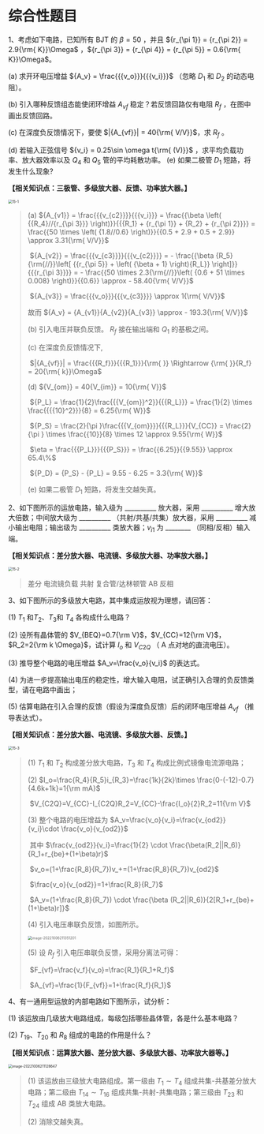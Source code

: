 # 综合性题目

1、考虑如下电路，已知所有 BJT 的 $\beta  = 50$ ，并且 ${r_{\pi 1}} = {r_{\pi 2}} = 2.9{\rm{ K}}\Omega$ ，${r_{\pi 3}} = {r_{\pi 4}} = {r_{\pi 5}} = 0.6{\rm{ K}}\Omega$。

(a) 求开环电压增益 ${A_v} = \frac{{{v_o}}}{{{v_i}}}$ （忽略 $D_1$ 和 $D_2$ 的动态电阻）。

(b) 引入哪种反馈组态能使闭环增益 ${A_{vf}}$ 稳定？若反馈回路仅有电阻 ${R_f}$ ，在图中画出反馈回路。

(c) 在深度负反馈情况下，要使 $|{A_{vf}}| = 40{\rm{ V/V}}$，求 ${R_f}$ 。

(d) 若输入正弦信号 ${v_i} = 0.25\sin \omega t{\rm{ (V)}}$ ，求平均负载功率、放大器效率以及 $Q_4$ 和 $Q_5$ 管的平均耗散功率。
 (e) 如果二极管 $D_1$ 短路，将发生什么现象?

**【相关知识点：三极管、多级放大器、反馈、功率放大器。】**

<img src="./int.assets/15-1.png" alt="15-1" style="zoom: 50%;" />

> (a)	 ${A_{v1}} = \frac{{{v_{c2}}}}{{{v_i}}} = \frac{{\beta \left( {{R_4}//{r_{\pi 3}}} \right)}}{{{R_1} + {r_{\pi 1}} + {R_2} + {r_{\pi 2}}}} = \frac{{50 \times \left( {1.8//0.6} \right)}}{{0.5 + 2.9 + 0.5 + 2.9}} \approx 3.31{\rm{ V/V}}$ 
>
> ​		 ${A_{v2}} = \frac{{{v_{c3}}}}{{{v_{c2}}}} =  - \frac{{\beta {R_5}{\rm{//}}\left[ {{r_{\pi 5}} + \left( {\beta  + 1} \right){R_L}} \right]}}{{{r_{\pi 3}}}} =  - \frac{{50 \times 2.3{\rm{//}}\left( {0.6 + 51 \times 0.008} \right)}}{{0.6}} \approx  - 58.40{\rm{ V/V}}$ 
>
> ​		 ${A_{v3}} = \frac{{{v_o}}}{{{v_{c3}}}} \approx 1{\rm{ V/V}}$ 
>
> 故而 ${A_v} = {A_{v1}}{A_{v2}}{A_{v3}} \approx - 193.3{\rm{ V/V}}$ 
>
> (b)	引入电压并联负反馈。 $R_f$ 接在输出端和 $Q_1$ 的基极之间。
>
> (c)	在深度负反馈情况下,
>
> ​		 $|{A_{vf}}| = \frac{{{R_f}}}{{{R_1}}}{\rm{   }} \Rightarrow {\rm{   }}{R_f} = 20{\rm{ k}}\Omega$ 
>
> (d)	${V_{om}} = 40{V_{im}} = 10{\rm{ V}}$ 
>
> ​		 ${P_L} = \frac{1}{2}\frac{{{V_{om}}^2}}{{{R_L}}} = \frac{1}{2} \times \frac{{{{10}^2}}}{8} = 6.25{\rm{ W}}$ 
>
> ​		 ${P_S} = \frac{2}{\pi }\frac{{{V_{om}}}}{{{R_L}}}{V_{CC}} = \frac{2}{\pi } \times \frac{{10}}{8} \times 12 \approx 9.55{\rm{ W}}$ 
>
> ​		 $\eta  = \frac{{{P_L}}}{{{P_S}}} = \frac{{6.25}}{{9.55}} \approx 65.4\%$ 
>
> ​		 ${P_D} = {P_S} - {P_L} = 9.55 - 6.25 = 3.3{\rm{ W}}$ 
>
> (e)	如果二极管 $D_1$ 短路，将发生交越失真。

2、如下图所示的运放电路，输入级为 __________  放大器，采用 __________ 增大放大倍数；中间放大级为 __________ （共射/共基/共集）放大器，采用 __________ 减小输出电阻；输出级为 __________ 类放大器；$v_{i1}$ 为 ________ （同相/反相）输入端。

**【相关知识点：差分放大器、电流镜、多级放大器、功率放大器。】**

<img src="./int.assets/15-2.png" alt="15-2" style="zoom:50%;" />

> 差分      电流镜负载      共射      复合管/达林顿管      AB      反相

3、如下图所示的多级放大电路，其中集成运放视为理想，请回答：

(1) $T_1$ 和$T_2$、$T_3$和 $T_4$ 各构成什么电路？

(2) 设所有晶体管的 $V_{BEQ}=0.7{\rm V}$，$V_{CC}=12{\rm V}$，$R_2=2{\rm k \Omega}$，试计算 $I_o$ 和 $V_{C2Q}$ （ A 点对地的直流电压）。

(3) 推导整个电路的电压增益 $A_v=\frac{v_o}{v_i}$ 的表达式。

(4) 为进一步提高输出电压的稳定性，增大输入电阻，试正确引入合理的负反馈类型，请在电路中画出；

(5) 估算电路在引入合理的反馈（假设为深度负反馈）后的闭环电压增益 $A_{vf}$ （推导表达式）。

**【相关知识点：差分放大器、电流镜、多级放大器、反馈。】**

<img src="./int.assets/15-3.png" alt="15-3" style="zoom:50%;" />

> (1)	$T_1$ 和 $T_2$ 构成差分放大电路，$T_3$ 和 $T_4$ 构成比例式镜像电流源电路；
>
> (2)	$I_o=\frac{R_4}{R_5}i_{R_3}=\frac{1k}{2k}\times \frac{0-(-12)-0.7}{4.6k+1k}=1{\rm mA}$ 
>
> ​		$V_{C2Q}=V_{CC}-I_{C2Q}R_2=V_{CC}-\frac{I_o}{2}R_2=11{\rm V}$ 
>
> (3)	整个电路的电压增益为 $A_v=\frac{v_o}{v_i}=\frac{v_{od2}}{v_i}\cdot \frac{v_o}{v_{od2}}$ 
>
> ​		其中 $\frac{v_{od2}}{v_i}=\frac{1}{2} \cdot \frac{\beta(R_2||R_6)}{R_1+r_{be}+(1+\beta)r}$ 
>
> ​		$v_o=(1+\frac{R_8}{R_7})v_+=(1+\frac{R_8}{R_7})v_{od2}$ 
>
> ​		$\frac{v_o}{v_{od2}}=1+\frac{R_8}{R_7}$ 
>
> ​		$A_v=(1+\frac{R_8}{R_7}) \cdot \frac{\beta (R_2||R_6)}{2[R_1+r_{be}+(1+\beta)r]}$ 
>
> (4)	引入电压串联负反馈，如图所示。
>
> <img src="./int.assets/image-20221006211351201.png" alt="image-20221006211351201" style="zoom:50%;" />
>
> (5)	设 $R_f$ 引入电压串联负反馈，采用分离法可得：
>
> ​		$F_{vf}=\frac{v_f}{v_o}=\frac{R_1}{R_1+R_f}$ 
>
> ​		$A_{vf}=\frac{1}{F_{vf}}=1+\frac{R_f}{R_1}$ 

4、有一通用型运放的内部电路如下图所示，试分析：

(1)  该运放由几级放大电路组成，每级包括哪些晶体管，各是什么基本电路？

(2)  $T_{19}$、$T_{20}$ 和 $R_8$ 组成的电路的作用是什么？

**【相关知识点：运算放大器、差分放大器、多级放大器、功率放大器等。】**

<img src="./int.assets/image-20221006211128647.png" alt="image-20221006211128647" style="zoom:50%;" />

> (1)	该运放由三级放大电路组成。第一级由 $T_1 \sim T_4$ 组成共集-共基差分放大电路；第二级由 $T_{14} \sim T_{16}$ 组成共集-共射-共集电路；第三级由 $T_{23}$ 和 $T_{24}$ 组成 AB 类放大电路。
>
> (2)	消除交越失真。



